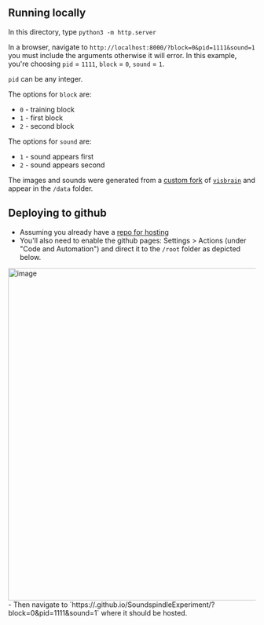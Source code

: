 ## Running locally

In this directory, type `python3 -m http.server`

In a browser, navigate to `http://localhost:8000/?block=0&pid=1111&sound=1` you must include the arguments otherwise it will error. In this example, you're choosing `pid` = `1111`, `block` = `0`, `sound` = `1`.

`pid` can be any integer. 

The options for `block` are:
- `0` - training block
- `1` - first block 
- `2` - second block 

The options for `sound` are: 
- `1` - sound appears first
- `2` - sound appears second

The images and sounds were generated from a [custom fork](https://github.com/samchin/visbrain) of [`visbrain`](https://github.com/EtienneCmb/visbrain) and appear in the `/data` folder.

## Deploying to github

- Assuming you already have a [repo for hosting](https://docs.github.com/en/pages/getting-started-with-github-pages/creating-a-github-pages-site)
- You'll also need to enable the github pages: Settings > Actions (under "Code and Automation") and direct it to the `/root` folder as depicted below. 
<img width="677" alt="image" src="https://github.com/nathanww/SoundspindleExperiment/assets/10756682/39185965-4b44-416e-b670-26985c5e36b6">
- Then navigate to `https://<your-username>.github.io/SoundspindleExperiment/?block=0&pid=1111&sound=1` where it should be hosted. 


